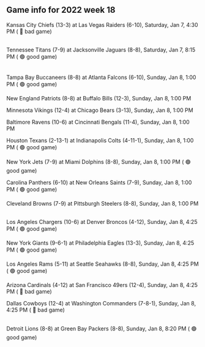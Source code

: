 ## Game info for 2022 week 18
Kansas City Chiefs (13-3) at Las Vegas Raiders (6-10), Saturday, Jan 7, 4:30 PM (	:red_circle: bad game)

<br/>Tennessee Titans (7-9) at Jacksonville Jaguars (8-8), Saturday, Jan 7, 8:15 PM (	:green_circle: good game)

<br/>Tampa Bay Buccaneers (8-8) at Atlanta Falcons (6-10), Sunday, Jan 8, 1:00 PM (	:green_circle: good game)

New England Patriots (8-8) at Buffalo Bills (12-3), Sunday, Jan 8, 1:00 PM

Minnesota Vikings (12-4) at Chicago Bears (3-13), Sunday, Jan 8, 1:00 PM

Baltimore Ravens (10-6) at Cincinnati Bengals (11-4), Sunday, Jan 8, 1:00 PM

Houston Texans (2-13-1) at Indianapolis Colts (4-11-1), Sunday, Jan 8, 1:00 PM (	:green_circle: good game)

New York Jets (7-9) at Miami Dolphins (8-8), Sunday, Jan 8, 1:00 PM (	:green_circle: good game)

Carolina Panthers (6-10) at New Orleans Saints (7-9), Sunday, Jan 8, 1:00 PM (	:green_circle: good game)

Cleveland Browns (7-9) at Pittsburgh Steelers (8-8), Sunday, Jan 8, 1:00 PM

<br/>Los Angeles Chargers (10-6) at Denver Broncos (4-12), Sunday, Jan 8, 4:25 PM (	:green_circle: good game)

New York Giants (9-6-1) at Philadelphia Eagles (13-3), Sunday, Jan 8, 4:25 PM (	:green_circle: good game)

Los Angeles Rams (5-11) at Seattle Seahawks (8-8), Sunday, Jan 8, 4:25 PM (	:green_circle: good game)

Arizona Cardinals (4-12) at San Francisco 49ers (12-4), Sunday, Jan 8, 4:25 PM (	:red_circle: bad game)

Dallas Cowboys (12-4) at Washington Commanders (7-8-1), Sunday, Jan 8, 4:25 PM (	:red_circle: bad game)

<br/>Detroit Lions (8-8) at Green Bay Packers (8-8), Sunday, Jan 8, 8:20 PM (	:green_circle: good game)

